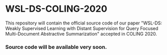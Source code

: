 # WSL-DS-COLING-2020
This repository will contain the official source code of our paper "WSL-DS: Weakly Supervised Learning with Distant Supervision for Query Focused Multi-Document Abstractive Summarization" accepted in COLING 2020.

### Source code will be available very soon. ### 
